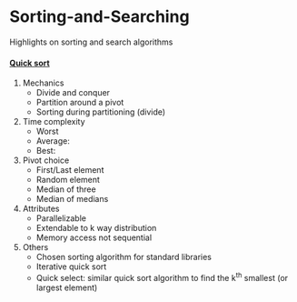 # Sorting-and-Searching
Highlights on sorting and search algorithms

#### [Quick sort](./quicksort)
1. Mechanics
    - Divide and conquer
    - Partition around a pivot
    - Sorting during partitioning (divide)
2. Time complexity
    - Worst
    - Average:
    - Best:
3. Pivot choice
    - First/Last element
    - Random element
    - Median of three
    - Median of medians
4. Attributes
    - Parallelizable
    - Extendable to k way distribution
    - Memory access not sequential
5. Others
    - Chosen sorting algorithm for standard libraries
    - Iterative quick sort
    - Quick select: similar quick sort algorithm to find the k<sup>th</sup> smallest (or largest element)











